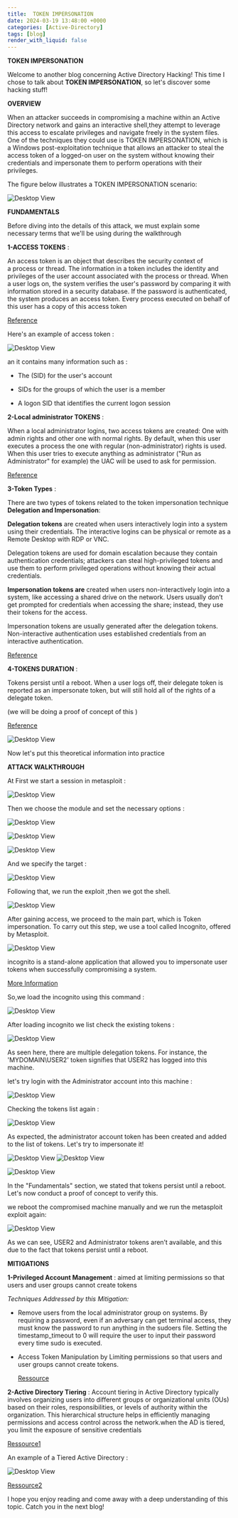 ```yaml
---
title:  TOKEN IMPERSONATION
date: 2024-03-19 13:48:00 +0000
categories: [Active-Directory]
tags: [blog]
render_with_liquid: false
---
```

 **TOKEN IMPERSONATION**

 Welcome to another blog concerning Active Directory Hacking! This time I chose to talk about **TOKEN IMPERSONATION**, so let's discover some hacking stuff!
 
**OVERVIEW**

When an attacker succeeds in compromising a machine within an Active Directory network and gains an interactive shell,they attempt to leverage this access to escalate privileges and navigate freely in the system files. One of the techniques they could use is TOKEN IMPERSONATION, which is a Windows post-exploitation technique that allows an attacker to steal the access token of a logged-on user on the system without knowing their credentials and impersonate them to perform operations with their privileges.

The figure below illustrates a TOKEN IMPERSONATION scenario:

![Desktop View](/media/token_imper.png)


**FUNDAMENTALS**

Before diving into the details of this attack, we must explain some necessary terms that we'll be using during the walkthrough

**1-ACCESS TOKENS** : 

An access token is an object that describes the security context of a process or thread. The information in a token includes the identity and privileges of the user account associated with the process or thread. When a user logs on, the system verifies the user's password by comparing it with information stored in a security database. If the password is authenticated, the system produces an access token. Every process executed on behalf of this user has a copy of this access token

  [Reference](https://learn.microsoft.com/en-us/windows/win32/secauthz/access-tokens)

Here's an example of access token :


 ![Desktop View](/media/acces_token.png)

an it contains many information such as :

- The (SID) for the user's account
- SIDs for the groups of which the user is a member

- A logon SID that identifies the current logon session



**2-Local administrator TOKENS** :

When a local administrator logins, two access tokens are created: One with admin rights and other one with normal rights. By default, when this user executes a process the one with regular (non-administrator) rights is used. When this user tries to execute anything as administrator ("Run as Administrator" for example) the UAC will be used to ask for permission.

  [Reference](https://book.hacktricks.xyz/windows-hardening/windows-local-privilege-escalation/access-tokens)



**3-Token Types** :

There are two types of tokens related to the token impersonation technique  **Delegation and Impersonation**:

**Delegation tokens** are created when users interactively login into a system using their credentials. The interactive logins can be physical or remote as a Remote Desktop with RDP or VNC.

Delegation tokens are used for domain escalation because they contain authentication credentials; attackers can steal high-privileged tokens and use them to perform privileged operations without knowing their actual credentials.

**Impersonation tokens are** created when users non-interactively login into a system, like accessing a shared drive on the network. Users usually don’t get prompted for credentials when accessing the share; instead, they use their tokens for the access.

Impersonation tokens are usually generated after the delegation tokens. Non-interactive authentication uses established credentials from an interactive authentication.

 [Reference](https://medium.com/r3d-buck3t/domain-escalation-with-token-impersonation-bc577db55a0f)


**4-TOKENS DURATION** :

Tokens persist until a reboot. When a user logs off, their delegate token is reported as an impersonate token, but will still hold all of the rights of a delegate token.

(we will be doing a proof of concept of this )

 [Reference](https://www.offsec.com/metasploit-unleashed/fun-incognito/#:~:text=There%20are%20two%20types%20of,or%20a%20domain%20logon%20script)



 ![Desktop View](/media/too-much-information-maurice.gif)



Now let's put this theoretical information into practice


**ATTACK WALKTHROUGH**

At First we start a session in metasploit :

 ![Desktop View](/media/mfsconsole_impers.png)


Then we choose the module and set the necessary options :

![Desktop View](/media/module.png)
   
![Desktop View](/media/options.png)

![Desktop View](/media/payload.png)

And we specify the target :

![Desktop View](/media/targer.png)

Following that, we run the exploit ,then we got the shell.

![Desktop View](/media/got%20shell.png)

After gaining access, we proceed to the main part, which is Token impersonation. To carry out this step, we  use a tool called Incognito, offered by Metasploit.

![Desktop View](/media/spy-incognito.gif)

incognito is a stand-alone application that allowed you to impersonate user tokens when successfully compromising a system.

[More Information](https://www.offsec.com/metasploit-unleashed/fun-incognito/#:~:text=Incognito%20was%20originally%20a%20stand,via%20Luke%20Jennings%20original%20paper)

So,we load the incognito using this command :

![Desktop View](/media/incognito.png)

After loading incognito we list check the existing tokens :

![Desktop View](/media/tokenslist.png)


As seen here, there are multiple delegation tokens. For instance, the 'MYDOMAIN\USER2' token signifies that USER2 has logged into this machine.

let's try login with the Administrator account into this machine :

![Desktop View](/media/adminlogin.png)


 Checking the tokens list again :

 ![Desktop View](/media/relisttokens.png)

As expected, the administrator account token has been created and added to the list of tokens. Let's try to impersonate it!

  ![Desktop View](/media/impersonate.png)
   ![Desktop View](/media/getuidadmin.png)


![Desktop View](/media/kangaroo-jack-jackie-legs.gif)


In the "Fundamentals" section, we stated that tokens persist until a reboot. Let's now conduct a proof of concept to verify this.

we reboot the compromised machine manually and we run the metasploit exploit again:

![Desktop View](/media/afterreboot.png)

As we can see, USER2 and Administrator tokens aren’t available, and this due to the fact that tokens persist until a reboot.


**MITIGATIONS**

**1-Privileged Account Management** : aimed at  limiting permissions so that users and user groups cannot create tokens

*Techniques Addressed by this Mitigation:*

- Remove users from the local administrator group on systems.
By requiring a password, even if an adversary can get terminal access, they must know the password to run anything in the sudoers file. Setting the timestamp_timeout to 0 will require the user to input their password every time sudo is executed.

- Access Token Manipulation by Limiting  permissions so that users and user groups cannot create tokens.

  [Ressource](https://attack.mitre.org/mitigations/M1026/)





**2-Active Directory Tiering** :
Account tiering in Active Directory typically involves organizing users into different groups or organizational units (OUs) based on their roles, responsibilities, or levels of authority within the organization. This hierarchical structure helps in efficiently managing permissions and access control across the network.when the AD is tiered, you limit the exposure of sensitive credentials

[Ressource1](https://learn.microsoft.com/en-us/microsoft-identity-manager/pam/tier-model-for-partitioning-administrative-privileges)


An example of a Tiered Active Directory :

![Desktop View](/media/tierd.png)

[Ressource2](https://files.truesec.com/hubfs/PDF/Service-Descriptions/Service-Overview-AD-Tiering-Implementation.pdf)




I hope you enjoy reading and come away with a deep understanding of this topic. Catch you in the next blog!







